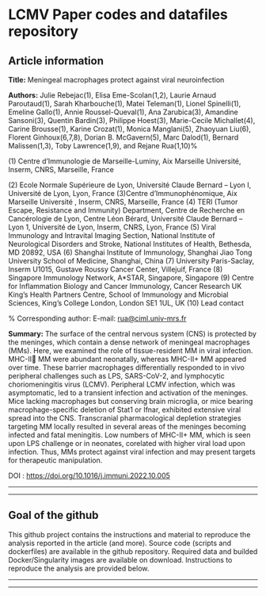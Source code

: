 # LCMV Paper codes and datafiles repository

## Article information

**Title:** Meningeal macrophages protect against viral neuroinfection

**Authors:** Julie Rebejac(1), Elisa Eme-Scolan(1,2), Laurie Arnaud Paroutaud(1), Sarah Kharbouche(1), Matei Teleman(1), Lionel Spinelli(1), Emeline Gallo(1), Annie Roussel-Queval(1), Ana Zarubica(3), Amandine Sansoni(3), Quentin Bardin(3), Philippe Hoest(3), Marie-Cecile Michallet(4), Carine Brousse(1), Karine Crozat(1), Monica Manglani(5), Zhaoyuan Liu(6), Florent Ginhoux(6,7,8),
Dorian B. McGavern(5), Marc Dalod(1), Bernard Malissen(1,3), Toby Lawrence(1,9), and Rejane Rua(1,10)%

(1) Centre d’Immunologie de Marseille-Luminy, Aix Marseille Université, Inserm, CNRS, Marseille, France 

(2) Ecole Normale Supérieure de Lyon, Université Claude Bernard – Lyon I, Université de Lyon, Lyon, France 
(3)Centre d’Immunophénomique, Aix Marseille Université , Inserm, CNRS, Marseille, France 
(4) TERI (Tumor Escape, Resistance and Immunity) Department, Centre de Recherche en Cancérologie de Lyon, Centre Léon Bérard, Université
Claude Bernard – Lyon 1, Université de Lyon, Inserm, CNRS, Lyon, France 
(5) Viral Immunology and Intravital Imaging Section, National Institute of Neurological Disorders and Stroke, National Institutes of Health,
Bethesda, MD 20892, USA
(6) Shanghai Institute of Immunology, Shanghai Jiao Tong University School of Medicine, Shanghai, China
(7) University Paris-Saclay, Inserm U1015, Gustave Roussy Cancer Center, Villejuif, France
(8) Singapore Immunology Network, A*STAR, Singapore, Singapore 
(9) Centre for Inflammation Biology and Cancer Immunology, Cancer Research UK King’s Health Partners Centre, School of Immunology and
Microbial Sciences, King’s College London, London SE1 1UL, UK
(10) Lead contact

% Corresponding author: E-mail: rua@ciml.univ-mrs.fr

**Summary:**
The surface of the central nervous system (CNS) is protected by the meninges, which contain a dense
network of meningeal macrophages (MMs). Here, we examined the role of tissue-resident MM in viral infection. MHC-II MM were abundant neonatally, whereas MHC-II+ MM appeared over time. These barrier macrophages differentially responded to in vivo peripheral challenges such as LPS, SARS-CoV-2, and lymphocytic choriomeningitis virus (LCMV). Peripheral LCMV infection, which was asymptomatic, led to a
transient infection and activation of the meninges. Mice lacking macrophages but conserving brain microglia,
or mice bearing macrophage-specific deletion of Stat1 or Ifnar, exhibited extensive viral spread into the CNS.
Transcranial pharmacological depletion strategies targeting MM locally resulted in several areas of the
meninges becoming infected and fatal meningitis. Low numbers of MHC-II+ MM, which is seen upon LPS
challenge or in neonates, corelated with higher viral load upon infection. Thus, MMs protect against viral
infection and may present targets for therapeutic manipulation.

DOI : https://doi.org/10.1016/j.immuni.2022.10.005

---
---

## Goal of the github
This github project contains the instructions and material to reproduce the analysis reported in the article (and more).
Source code (scripts and dockerfiles) are available in the github repository. Required data and builded Docker/Singularity images are available on download. Instructions to reproduce the analysis are provided below.


---
---